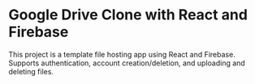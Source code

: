 # Google Drive Clone with React and Firebase

This project is a template file hosting app using React and Firebase. Supports authentication, account creation/deletion, and uploading and deleting files.